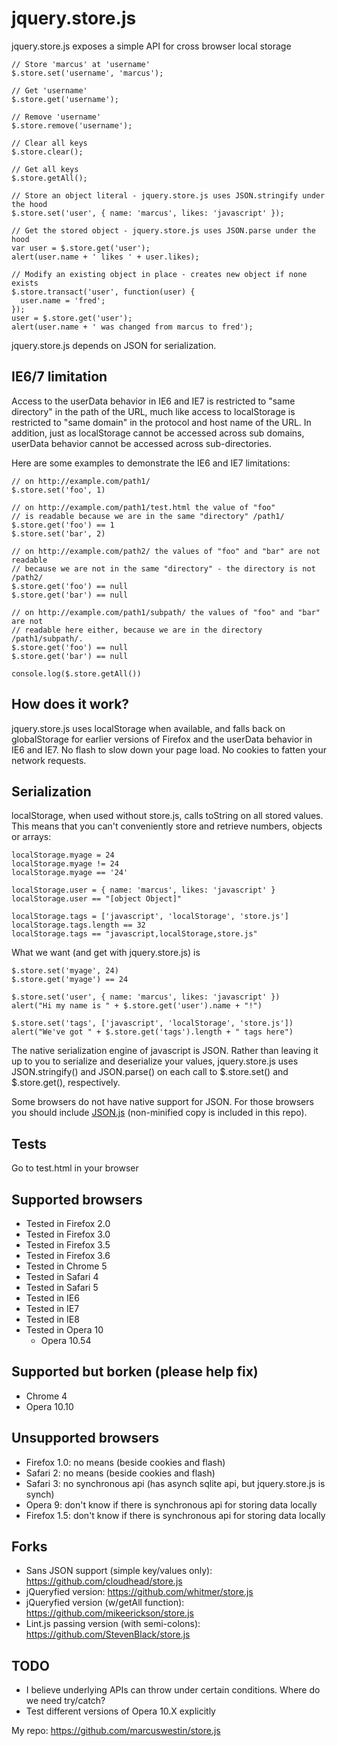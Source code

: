 jquery.store.js
========

jquery.store.js exposes a simple API for cross browser local storage

	// Store 'marcus' at 'username'
	$.store.set('username', 'marcus');
	
	// Get 'username'
	$.store.get('username');
	
	// Remove 'username'
	$.store.remove('username');
	
	// Clear all keys
	$.store.clear();

	// Get all keys
	$.store.getAll();
	
	// Store an object literal - jquery.store.js uses JSON.stringify under the hood
	$.store.set('user', { name: 'marcus', likes: 'javascript' });
	
	// Get the stored object - jquery.store.js uses JSON.parse under the hood
	var user = $.store.get('user');
	alert(user.name + ' likes ' + user.likes);
  
	// Modify an existing object in place - creates new object if none exists
	$.store.transact('user', function(user) {
	  user.name = 'fred';
	});
	user = $.store.get('user');
	alert(user.name + ' was changed from marcus to fred');

jquery.store.js depends on JSON for serialization.

IE6/7 limitation
----------------
Access to the userData behavior in IE6 and IE7 is restricted to "same directory" in the path of the URL, much like access to localStorage is restricted to "same domain" in the protocol and host name of the URL. In addition, just as localStorage cannot be accessed across sub domains, userData behavior cannot be accessed across sub-directories.

Here are some examples to demonstrate the IE6 and IE7 limitations:

	// on http://example.com/path1/
	$.store.set('foo', 1)
	
	// on http://example.com/path1/test.html the value of "foo"
	// is readable because we are in the same "directory" /path1/
	$.store.get('foo') == 1
	$.store.set('bar', 2)
	
	// on http://example.com/path2/ the values of "foo" and "bar" are not readable
	// because we are not in the same "directory" - the directory is not /path2/
	$.store.get('foo') == null
	$.store.get('bar') == null

	// on http://example.com/path1/subpath/ the values of "foo" and "bar" are not
	// readable here either, because we are in the directory /path1/subpath/.
	$.store.get('foo') == null
	$.store.get('bar') == null

	console.log($.store.getAll())

How does it work?
------------------
jquery.store.js uses localStorage when available, and falls back on globalStorage for earlier versions of Firefox and the userData behavior in IE6 and IE7. No flash to slow down your page load. No cookies to fatten your network requests.

Serialization
-------------
localStorage, when used without store.js, calls toString on all stored values. This means that you can't conveniently store and retrieve numbers, objects or arrays:

	localStorage.myage = 24
	localStorage.myage != 24
	localStorage.myage == '24'
	
	localStorage.user = { name: 'marcus', likes: 'javascript' }
	localStorage.user == "[object Object]"
	
	localStorage.tags = ['javascript', 'localStorage', 'store.js']
	localStorage.tags.length == 32
	localStorage.tags == "javascript,localStorage,store.js"

What we want (and get with jquery.store.js) is

	$.store.set('myage', 24)
	$.store.get('myage') == 24
	
	$.store.set('user', { name: 'marcus', likes: 'javascript' })
	alert("Hi my name is " + $.store.get('user').name + "!")
	
	$.store.set('tags', ['javascript', 'localStorage', 'store.js'])
	alert("We've got " + $.store.get('tags').length + " tags here")

The native serialization engine of javascript is JSON. Rather than leaving it up to you to serialize and deserialize your values, jquery.store.js uses JSON.stringify() and JSON.parse() on each call to $.store.set() and $.store.get(), respectively.

Some browsers do not have native support for JSON. For those browsers you should include [JSON.js] (non-minified copy is included in this repo).

Tests
-----
Go to test.html in your browser

Supported browsers
------------------
 - Tested in Firefox 2.0
 - Tested in Firefox 3.0
 - Tested in Firefox 3.5
 - Tested in Firefox 3.6
 - Tested in Chrome 5
 - Tested in Safari 4
 - Tested in Safari 5
 - Tested in IE6
 - Tested in IE7
 - Tested in IE8
 - Tested in Opera 10
   - Opera 10.54

Supported but borken (please help fix)
--------------------------------------
 - Chrome 4
 - Opera 10.10

Unsupported browsers
-------------------
 - Firefox 1.0: no means (beside cookies and flash)
 - Safari 2: no means (beside cookies and flash)
 - Safari 3: no synchronous api (has asynch sqlite api, but jquery.store.js is synch)
 - Opera 9: don't know if there is synchronous api for storing data locally
 - Firefox 1.5: don't know if there is synchronous api for storing data locally

Forks
----
 - Sans JSON support (simple key/values only): https://github.com/cloudhead/store.js
 - jQueryfied version: https://github.com/whitmer/store.js 
 - jQueryfied version (w/getAll function): https://github.com/mikeerickson/store.js
 - Lint.js passing version (with semi-colons): https://github.com/StevenBlack/store.js

TODO
----
 - I believe underlying APIs can throw under certain conditions. Where do we need try/catch?
 - Test different versions of Opera 10.X explicitly

My repo: https://github.com/marcuswestin/store.js


  [JSON.js]: http://www.json.org/json2.js
